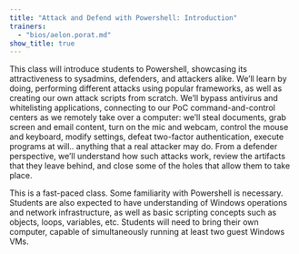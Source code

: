 ```yaml
---
title: "Attack and Defend with Powershell: Introduction"
trainers:
  - "bios/aelon.porat.md"
show_title: true
---
```

This class will introduce students to Powershell, showcasing its attractiveness to sysadmins, defenders, and attackers alike.  We’ll learn by doing, performing different attacks using popular frameworks, as well as creating our own attack scripts from scratch.  We’ll bypass antivirus and whitelisting applications, connecting to our PoC command-and-control centers as we remotely take over a computer: we’ll steal documents, grab screen and email content, turn on the mic and webcam, control the mouse and keyboard, modify settings, defeat two-factor authentication, execute programs at will.. anything that a real attacker may do.  From a defender perspective, we’ll understand how such attacks work, review the artifacts that they leave behind, and close some of the holes that allow them to take place.

This is a fast-paced class.  Some familiarity with Powershell is necessary.  Students are also expected to have understanding of Windows operations and network infrastructure, as well as basic scripting concepts such as objects, loops, variables, etc.  Students will need to bring their own computer, capable of simultaneously running at least two guest Windows VMs.